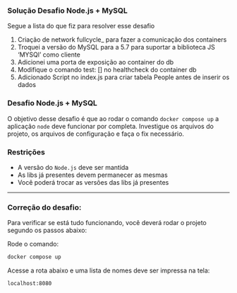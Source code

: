 ### Solução Desafio Node.js + MySQL

Segue a lista do que fiz para resolver esse desafio 

1.	Criação de network fullcycle_ para fazer a comunicação dos containers
2.	Troquei a versão do MySQL para a 5.7 para suportar a biblioteca JS ‘MYSQl’ como cliente
3.	Adicionei uma porta de exposição ao container do db
4.	Modifique o comando test: [] no healthcheck do container db
5.	Adicionado Script no index.js para criar tabela People antes de inserir os dados


### Desafio Node.js + MySQL

O objetivo desse desafio é que ao rodar o comando `docker compose up` a aplicação `node` deve funcionar por completa. Investigue os arquivos do projeto, os arquivos de configuração e faça o fix necessário.

### Restrições
- A versão do `Node.js` deve ser mantida
- As libs já presentes devem permanecer as mesmas
- Você poderá trocar as versões das libs já presentes

---

### Correção do desafio:
Para verificar se está tudo funcionando, você deverá rodar o projeto segundo os passos abaixo:

Rode o comando:

```bash
docker compose up
```

Acesse a rota abaixo e uma lista de nomes deve ser impressa na tela:

```
localhost:8080
```
